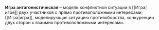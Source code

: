 **Игра антагонистическая** – модель конфликтной ситуации в [[Игра|игре]] двух участников с прямо противоположными интересами; [[Игра|игра]], моделирующая ситуацию противоборства, конкуренции двух сторон с взаимно противоположными интересами.